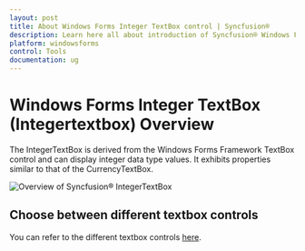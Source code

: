 ```yaml
---
layout: post
title: About Windows Forms Integer TextBox control | Syncfusion®
description: Learn here all about introduction of Syncfusion® Windows Forms Integer TextBox (Integertextbox) control, its elements and more details.
platform: windowsforms
control: Tools
documentation: ug
---
```


# Windows Forms Integer TextBox (Integertextbox) Overview

The IntegerTextBox is derived from the Windows Forms Framework TextBox control and can display integer data type values. It exhibits properties similar to that of the CurrencyTextBox.

![Overview of Syncfusion® IntegerTextBox](Overview_images/Overview_img438.png) 

## Choose between different textbox controls

You can refer to the different textbox controls [here](https://help.syncfusion.com/windowsforms/numeric-textbox/overview#choose-between-different-textbox-controls).
